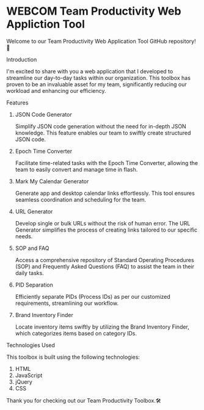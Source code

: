 
# WEBCOM Team Productivity Web Appliction Tool
Welcome to our Team Productivity Web Application Tool GitHub repository! 🚀

Introduction


I'm excited to share with you a web application that I developed to streamline our day-to-day tasks within our organization. This toolbox has proven to be an invaluable asset for my team, significantly reducing our workload and enhancing our efficiency.

Features
1. JSON Code Generator
   
      Simplify JSON code generation without the need for in-depth JSON knowledge. This feature enables our team to swiftly create structured JSON code.

3. Epoch Time Converter
   
      Facilitate time-related tasks with the Epoch Time Converter, allowing the team to easily convert and manage time in flash.

5. Mark My Calendar Generator
   
      Generate app and desktop calendar links effortlessly. This tool ensures seamless coordination and scheduling for the team.

7. URL Generator

     Develop single or bulk URLs without the risk of human error. The URL Generator simplifies the process of creating links tailored to our specific needs.

9. SOP and FAQ
    
     Access a comprehensive repository of Standard Operating Procedures (SOP) and Frequently Asked Questions (FAQ) to assist the team in their daily tasks.

11. PID Separation
    
    Efficiently separate PIDs (Process IDs) as per our customized requirements, streamlining our workflow.

13. Brand Inventory Finder

    Locate inventory items swiftly by utilizing the Brand Inventory Finder, which categorizes items based on category IDs.

Technologies Used

  This toolbox is built using the following technologies:

1. HTML
2. JavaScript
3. jQuery
4. CSS

Thank you for checking out our Team Productivity Toolbox.🛠️

